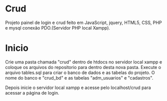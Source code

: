 # Crud
Projeto painel de login e crud feito em JavaScript, jquery, HTML5, CSS, PHP e mysql conexão PDO.(Servidor PHP local Xampp).

# Inicio
Crie uma pasta chamada "crud" dentro de htdocs no servidor local xampp e coloque os arquivos do repositorio para dentro desta nova pasta.
Execute o arquivo tables.sql para criar o banco de dados e as tabelas do projeto. O nome do banco e "crud_bd" e as tabelas "adm_usuarios" e "cadastros".

Depois inicie o servidor local xampp e acesse pelo localhost/crud para acessar a página de login.
